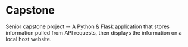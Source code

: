 # Capstone
Senior capstone project --  A Python &amp; Flask application that stores information pulled from API requests, then displays the information on a local host website.
